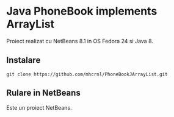 # Java PhoneBook implements ArrayList
Proiect realizat cu NetBeans 8.1 in OS Fedora 24 si Java 8.

## Instalare
```
git clone https://github.com/mhcrnl/PhoneBookJArrayList.git
```
## Rulare in NetBeans
Este un proiect NetBeans. 

